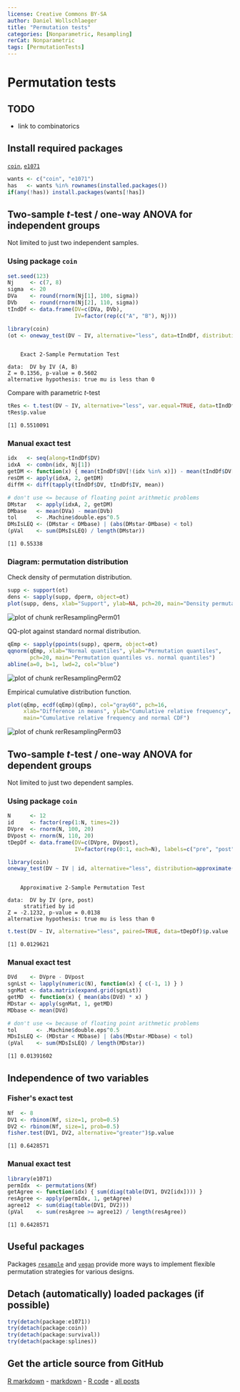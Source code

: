 ```yaml
---
license: Creative Commons BY-SA
author: Daniel Wollschlaeger
title: "Permutation tests"
categories: [Nonparametric, Resampling]
rerCat: Nonparametric
tags: [PermutationTests]
---
```


Permutation tests
=========================

TODO
-------------------------

 - link to combinatorics

Install required packages
-------------------------

[`coin`](http://cran.r-project.org/package=coin), [`e1071`](http://cran.r-project.org/package=e1071)


```r
wants <- c("coin", "e1071")
has   <- wants %in% rownames(installed.packages())
if(any(!has)) install.packages(wants[!has])
```

Two-sample $t$-test / one-way ANOVA for independent groups
-------------------------

Not limited to just two independent samples.

### Using package `coin`


```r
set.seed(123)
Nj     <- c(7, 8)
sigma  <- 20
DVa    <- round(rnorm(Nj[1], 100, sigma))
DVb    <- round(rnorm(Nj[2], 110, sigma))
tIndDf <- data.frame(DV=c(DVa, DVb),
                     IV=factor(rep(c("A", "B"), Nj)))
```


```r
library(coin)
(ot <- oneway_test(DV ~ IV, alternative="less", data=tIndDf, distribution="exact"))
```

```

	Exact 2-Sample Permutation Test

data:  DV by IV (A, B)
Z = 0.1356, p-value = 0.5602
alternative hypothesis: true mu is less than 0
```

Compare with parametric $t$-test


```r
tRes <- t.test(DV ~ IV, alternative="less", var.equal=TRUE, data=tIndDf)
tRes$p.value
```

```
[1] 0.5510091
```

### Manual exact test


```r
idx   <- seq(along=tIndDf$DV)
idxA  <- combn(idx, Nj[1])
getDM <- function(x) { mean(tIndDf$DV[!(idx %in% x)]) - mean(tIndDf$DV[x]) }
resDM <- apply(idxA, 2, getDM)
diffM <- diff(tapply(tIndDf$DV, tIndDf$IV, mean))

# don't use <= because of floating point arithmetic problems
DMstar   <- apply(idxA, 2, getDM)
DMbase   <- mean(DVa) - mean(DVb)
tol      <- .Machine$double.eps^0.5
DMsIsLEQ <- (DMstar < DMbase) | (abs(DMstar-DMbase) < tol)
(pVal    <- sum(DMsIsLEQ) / length(DMstar))
```

```
[1] 0.55338
```

### Diagram: permutation distribution

Check density of permutation distribution.


```r
supp <- support(ot)
dens <- sapply(supp, dperm, object=ot)
plot(supp, dens, xlab="Support", ylab=NA, pch=20, main="Density permutation distribution")
```

![plot of chunk rerResamplingPerm01](../content/assets/figure/rerResamplingPerm01-1.png) 

QQ-plot against standard normal distribution.


```r
qEmp <- sapply(ppoints(supp), qperm, object=ot)
qqnorm(qEmp, xlab="Normal quantiles", ylab="Permutation quantiles",
       pch=20, main="Permutation quantiles vs. normal quantiles")
abline(a=0, b=1, lwd=2, col="blue")
```

![plot of chunk rerResamplingPerm02](../content/assets/figure/rerResamplingPerm02-1.png) 

Empirical cumulative distribution function.


```r
plot(qEmp, ecdf(qEmp)(qEmp), col="gray60", pch=16,
     xlab="Difference in means", ylab="Cumulative relative frequency",
     main="Cumulative relative frequency and normal CDF")
```

![plot of chunk rerResamplingPerm03](../content/assets/figure/rerResamplingPerm03-1.png) 

Two-sample $t$-test / one-way ANOVA for dependent groups
-------------------------

Not limited to just two dependent samples.

### Using package `coin`


```r
N      <- 12
id     <- factor(rep(1:N, times=2))
DVpre  <- rnorm(N, 100, 20)
DVpost <- rnorm(N, 110, 20)
tDepDf <- data.frame(DV=c(DVpre, DVpost),
                     IV=factor(rep(0:1, each=N), labels=c("pre", "post")))
```


```r
library(coin)
oneway_test(DV ~ IV | id, alternative="less", distribution=approximate(B=9999), data=tDepDf)
```

```

	Approximative 2-Sample Permutation Test

data:  DV by IV (pre, post) 
	 stratified by id
Z = -2.1232, p-value = 0.0138
alternative hypothesis: true mu is less than 0
```


```r
t.test(DV ~ IV, alternative="less", paired=TRUE, data=tDepDf)$p.value
```

```
[1] 0.0129621
```

### Manual exact test


```r
DVd    <- DVpre - DVpost
sgnLst <- lapply(numeric(N), function(x) { c(-1, 1) } )
sgnMat <- data.matrix(expand.grid(sgnLst))
getMD  <- function(x) { mean(abs(DVd) * x) }
MDstar <- apply(sgnMat, 1, getMD)
MDbase <- mean(DVd)

# don't use <= because of floating point arithmetic problems
tol      <- .Machine$double.eps^0.5
MDsIsLEQ <- (MDstar < MDbase) | (abs(MDstar-MDbase) < tol)
(pVal    <- sum(MDsIsLEQ) / length(MDstar))
```

```
[1] 0.01391602
```

Independence of two variables
-------------------------

### Fisher's exact test

```r
Nf  <- 8
DV1 <- rbinom(Nf, size=1, prob=0.5)
DV2 <- rbinom(Nf, size=1, prob=0.5)
fisher.test(DV1, DV2, alternative="greater")$p.value
```

```
[1] 0.6428571
```

### Manual exact test


```r
library(e1071)
permIdx  <- permutations(Nf)
getAgree <- function(idx) { sum(diag(table(DV1, DV2[idx]))) }
resAgree <- apply(permIdx, 1, getAgree)
agree12  <- sum(diag(table(DV1, DV2)))
(pVal    <- sum(resAgree >= agree12) / length(resAgree))
```

```
[1] 0.6428571
```

Useful packages
-------------------------

Packages [`resample`](http://cran.r-project.org/package=resample) and [`vegan`](http://cran.r-project.org/package=vegan) provide more ways to implement flexible permutation strategies for various designs.

Detach (automatically) loaded packages (if possible)
-------------------------


```r
try(detach(package:e1071))
try(detach(package:coin))
try(detach(package:survival))
try(detach(package:splines))
```

Get the article source from GitHub
----------------------------------------------

[R markdown](https://github.com/dwoll/RExRepos/raw/master/Rmd/resamplingPerm.Rmd) - [markdown](https://github.com/dwoll/RExRepos/raw/master/md/resamplingPerm.md) - [R code](https://github.com/dwoll/RExRepos/raw/master/R/resamplingPerm.R) - [all posts](https://github.com/dwoll/RExRepos/)
